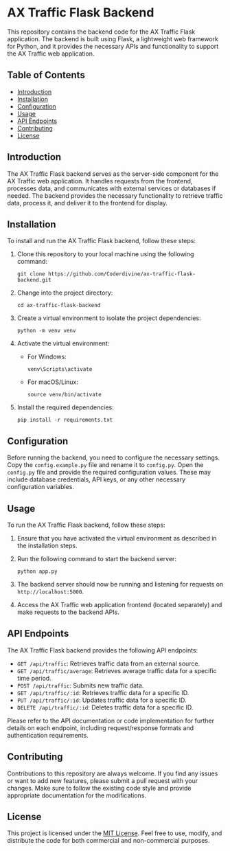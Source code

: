 # AX Traffic Flask Backend

This repository contains the backend code for the AX Traffic Flask application. The backend is built using Flask, a lightweight web framework for Python, and it provides the necessary APIs and functionality to support the AX Traffic web application.

## Table of Contents

- [Introduction](#introduction)
- [Installation](#installation)
- [Configuration](#configuration)
- [Usage](#usage)
- [API Endpoints](#api-endpoints)
- [Contributing](#contributing)
- [License](#license)

## Introduction

The AX Traffic Flask backend serves as the server-side component for the AX Traffic web application. It handles requests from the frontend, processes data, and communicates with external services or databases if needed. The backend provides the necessary functionality to retrieve traffic data, process it, and deliver it to the frontend for display.

## Installation

To install and run the AX Traffic Flask backend, follow these steps:

1. Clone this repository to your local machine using the following command:
   ```
   git clone https://github.com/Coderdivine/ax-traffic-flask-backend.git
   ```

2. Change into the project directory:
   ```
   cd ax-traffic-flask-backend
   ```

3. Create a virtual environment to isolate the project dependencies:
   ```
   python -m venv venv
   ```

4. Activate the virtual environment:
   - For Windows:
     ```
     venv\Scripts\activate
     ```
   - For macOS/Linux:
     ```
     source venv/bin/activate
     ```

5. Install the required dependencies:
   ```
   pip install -r requirements.txt
   ```

## Configuration

Before running the backend, you need to configure the necessary settings. Copy the `config.example.py` file and rename it to `config.py`. Open the `config.py` file and provide the required configuration values. These may include database credentials, API keys, or any other necessary configuration variables.

## Usage

To run the AX Traffic Flask backend, follow these steps:

1. Ensure that you have activated the virtual environment as described in the installation steps.

2. Run the following command to start the backend server:
   ```
   python app.py
   ```

3. The backend server should now be running and listening for requests on `http://localhost:5000`.

4. Access the AX Traffic web application frontend (located separately) and make requests to the backend APIs.

## API Endpoints

The AX Traffic Flask backend provides the following API endpoints:

- `GET /api/traffic`: Retrieves traffic data from an external source.
- `GET /api/traffic/average`: Retrieves average traffic data for a specific time period.
- `POST /api/traffic`: Submits new traffic data.
- `GET /api/traffic/:id`: Retrieves traffic data for a specific ID.
- `PUT /api/traffic/:id`: Updates traffic data for a specific ID.
- `DELETE /api/traffic/:id`: Deletes traffic data for a specific ID.

Please refer to the API documentation or code implementation for further details on each endpoint, including request/response formats and authentication requirements.

## Contributing

Contributions to this repository are always welcome. If you find any issues or want to add new features, please submit a pull request with your changes. Make sure to follow the existing code style and provide appropriate documentation for the modifications.

## License

This project is licensed under the [MIT License](LICENSE). Feel free to use, modify, and distribute the code for both commercial and non-commercial purposes.
